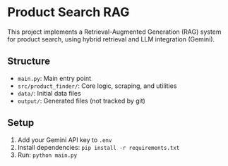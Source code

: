 # Product Search RAG

This project implements a Retrieval-Augmented Generation (RAG) system for product search, using hybrid retrieval and LLM integration (Gemini).

## Structure
- `main.py`: Main entry point
- `src/product_finder/`: Core logic, scraping, and utilities
- `data/`: Initial data files
- `output/`: Generated files (not tracked by git)

## Setup
1. Add your Gemini API key to `.env`
2. Install dependencies: `pip install -r requirements.txt`
3. Run: `python main.py`
